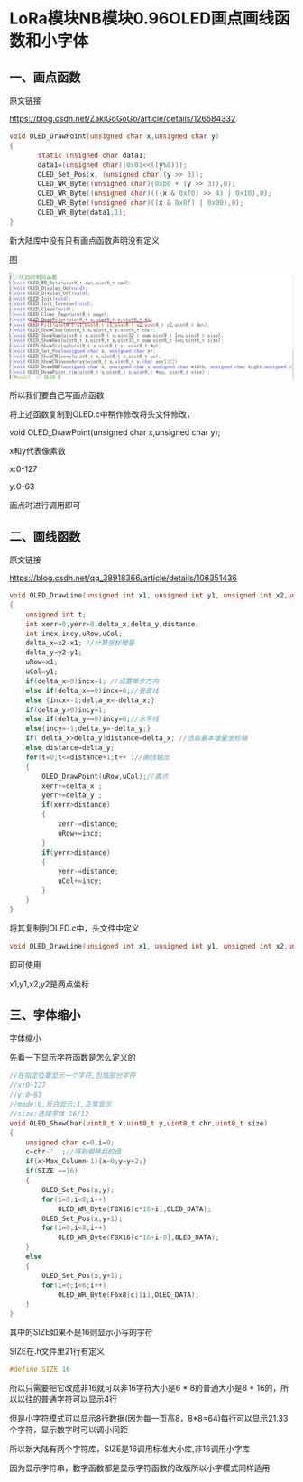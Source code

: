 # LoRa模块NB模块0.96OLED画点画线函数和小字体



## 一、画点函数

原文链接

https://blog.csdn.net/ZakiGoGoGo/article/details/126584332

```c
void OLED_DrawPoint(unsigned char x,unsigned char y)
{
       static unsigned char data1;
       data1=(unsigned char)(0x01<<((y%8)));
       OLED_Set_Pos(x, (unsigned char)(y >> 3));
       OLED_WR_Byte((unsigned char)(0xb0 + (y >> 3)),0);
       OLED_WR_Byte((unsigned char)(((x & 0xf0) >> 4) | 0x10),0);
       OLED_WR_Byte((unsigned char)((x & 0x0f) | 0x00),0);
       OLED_WR_Byte(data1,1);
}
```

新大陆库中没有只有画点函数声明没有定义

图

![image-20221012210606844](LoRa模块NB模块0.96OLED画点画线函数和小字体.assets/image-20221012210606844.png)

所以我们要自己写画点函数

将上述函数复制到OLED.c中稍作修改将头文件修改，

void OLED_DrawPoint(unsigned char x,unsigned char y);

x和y代表像素数

x:0-127

y:0-63

画点时进行调用即可

## 二、画线函数

原文链接

https://blog.csdn.net/qq_38918366/article/details/106351436

```c
void OLED_DrawLine(unsigned int x1, unsigned int y1, unsigned int x2,unsigned int y2)
{
	unsigned int t; 
	int xerr=0,yerr=0,delta_x,delta_y,distance; 
	int incx,incy,uRow,uCol; 
	delta_x=x2-x1; //计算坐标增量 
	delta_y=y2-y1; 
	uRow=x1; 
	uCol=y1; 
	if(delta_x>0)incx=1; //设置单步方向 
	else if(delta_x==0)incx=0;//垂直线 
	else {incx=-1;delta_x=-delta_x;} 
	if(delta_y>0)incy=1; 
	else if(delta_y==0)incy=0;//水平线 
	else{incy=-1;delta_y=-delta_y;} 
	if( delta_x>delta_y)distance=delta_x; //选取基本增量坐标轴 
	else distance=delta_y; 
	for(t=0;t<=distance+1;t++ )//画线输出 
	{  
		OLED_DrawPoint(uRow,uCol);//画点 
		xerr+=delta_x ; 
		yerr+=delta_y ; 
		if(xerr>distance) 
		{ 
			xerr-=distance; 
			uRow+=incx; 
		} 
		if(yerr>distance) 
		{ 
			yerr-=distance; 
			uCol+=incy; 
		} 
	}  
}    
```

将其复制到OLED.c中，头文件中定义

```c
void OLED_DrawLine(unsigned int x1, unsigned int y1, unsigned int x2,unsigned int y2);
```

即可使用

x1,y1,x2,y2是两点坐标

## 三、字体缩小

字体缩小

先看一下显示字符函数是怎么定义的

```c
//在指定位置显示一个字符,包括部分字符
//x:0~127
//y:0~63
//mode:0,反白显示;1,正常显示				 
//size:选择字体 16/12 
void OLED_ShowChar(uint8_t x,uint8_t y,uint8_t chr,uint8_t size)
{      	
	unsigned char c=0,i=0;	
	c=chr-' ';//得到偏移后的值			
	if(x>Max_Column-1){x=0;y=y+2;}
	if(SIZE ==16)
	{
		OLED_Set_Pos(x,y);	
		for(i=0;i<8;i++)
			OLED_WR_Byte(F8X16[c*16+i],OLED_DATA);
		OLED_Set_Pos(x,y+1);
		for(i=0;i<8;i++)
			OLED_WR_Byte(F8X16[c*16+i+8],OLED_DATA);
	}
	else 
	{	
		OLED_Set_Pos(x,y+1);
		for(i=0;i<6;i++)
			OLED_WR_Byte(F6x8[c][i],OLED_DATA);
	}
}
```

其中的SIZE如果不是16则显示小写的字符

SIZE在.h文件里21行有定义

```c
#define SIZE 16
```

所以只需要把它改成非16就可以非16字符大小是6 * 8的普通大小是8 * 16的，所以以往的普通字符可以显示4行

但是小字符模式可以显示8行数据(因为每一页高8，8*8=64)每行可以显示21.33个字符，显示数字时可以调小间距

所以新大陆有两个字符库，SIZE是16调用标准大小库,非16调用小字库

因为显示字符串，数字函数都是显示字符函数的改版所以小字模式同样适用

